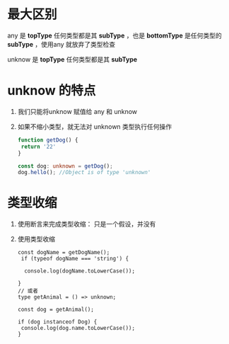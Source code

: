 # 最大区别

any 是 **topType** 任何类型都是其 **subType** ，也是 **bottomType** 是任何类型的 **subType** ，使用any 就放弃了类型检查

unknow 是 **topType** 任何类型都是其 **subType** 

# unknow 的特点

1. 我们只能将unknow 赋值给 any 和 unknow

2. 如果不缩小类型，就无法对 unknown 类型执行任何操作

   ```typescript
   function getDog() {
    return '22'
   }
   
   const dog: unknown = getDog();
   dog.hello(); //Object is of type 'unknown'
   ```

# 类型收缩

1. 使用断言来完成类型收缩： 只是一个假设，并没有

2. 使用类型收缩

   ```tsx
   const dogName = getDogName();
    if (typeof dogName === 'string') {
   
     console.log(dogName.toLowerCase());
   
   }
   // 或者
   type getAnimal = () => unknown;
   
   const dog = getAnimal();
    
   if (dog instanceof Dog) {
    console.log(dog.name.toLowerCase());
   }
   ```

   

